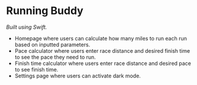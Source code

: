 # Running Buddy

*Built using Swift.*

- Homepage where users can calculate how many miles to run each run based on inputted parameters.
- Pace calculator where users enter race distance and desired finish time to see the pace they need to run.
- Finish time calculator where users enter race distance and desired pace to see finish time.
- Settings page where users can activate dark mode.
